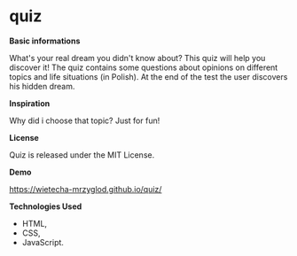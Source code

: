 # quiz

**Basic informations**

What's your real dream you didn't know about? This quiz will help you discover it!
The quiz contains some questions about opinions on different topics and life situations (in Polish). At the end of the test the user discovers his hidden dream.


**Inspiration**

Why did i choose that topic? Just for fun!


**License**

 Quiz is released under the MIT License.


 **Demo**

 https://wietecha-mrzyglod.github.io/quiz/


**Technologies Used**

* HTML,
* CSS,
* JavaScript.
